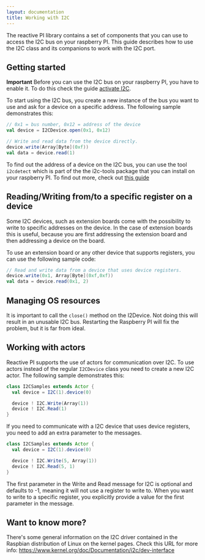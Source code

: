 ```yaml
---
layout: documentation
title: Working with I2C
---
```

The reactive PI library contains a set of components that you can use to access the I2C bus on your raspberry PI. This guide describes how to use the I2C class and its companions to work with the I2C port.

## Getting started
**Important** Before you can use the I2C bus on your raspberry PI, you have
to enable it. To do this check the guide [activate I2C](/documentation/activate-i2c.html).

To start using the I2C bus, you create a new instance of the bus you want to use and ask for a device on a specific address. The following sample demonstrates this:

``` scala
// 0x1 = bus number, 0x12 = address of the device
val device = I2CDevice.open(0x1, 0x12)

// Write and read data from the device directly.
device.write(Array[Byte](0xf))
val data = device.read(1)
```

To find out the address of a device on the I2C bus, you can use the tool `i2cdetect` which is part of the the i2c-tools package that you can install on your raspberry PI. To find out more, check out [this guide](http://www.lm-sensors.org/wiki/man/i2cdetect)

## Reading/Writing from/to a specific register on a device
Some I2C devices, such as extension boards come with the possibility to write to specific addresses on the device. In the case of extension boards this is useful, because you are first addressing the extension board and then addressing a device on the board.

To use an extension board or any other device that supports registers, you can use
the following sample code:

``` scala
// Read and write data from a device that uses device registers.
device.write(0x1, Array[Byte](0xf,0xf))
val data = device.read(0x1, 2)
```

## Managing OS resources
It is important to call the `close()` method on the I2Device. Not doing this will
result in an unusable I2C bus. Restarting the Raspberry PI will fix the problem, but
it is far from ideal.

## Working with actors
Reactive PI supports the use of actors for communication over I2C.
To use actors instead of the regular `I2CDevice` class you need to create a new
I2C actor. The following sample demonstrates this:

``` scala
class I2CSamples extends Actor {
  val device = I2C(1).device(0)

  device ! I2C.Write(Array(1))
  device ! I2C.Read(1)
}
```

If you need to communicate with a I2C device that uses device registers, you need to add
an extra parameter to the messages.

``` scala
class I2CSamples extends Actor {
  val device = I2C(1).device(0)

  device ! I2C.Write(5, Array(1))
  device ! I2C.Read(5, 1)
}
```

The first parameter in the Write and Read message for I2C is optional and defaults to -1, meaning it will not use a register to write to. When you want to write to a specific register, you explicitly provide a value for the first parameter in the message.

## Want to know more?
There's some general information on the I2C driver contained in the Raspbian distribution of Linux on the kernel pages. Check this URL for more info: https://www.kernel.org/doc/Documentation/i2c/dev-interface

